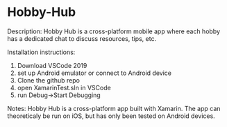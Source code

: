# Hobby-Hub

Description:
Hobby Hub is a cross-platform mobile app where each hobby has a dedicated chat to discuss resources, tips, etc.

Installation instructions:
1. Download VSCode 2019
2. set up Android emulator or connect to Android device
2. Clone the github repo
3. open XamarinTest.sln in VSCode
4. run Debug->Start Debugging

Notes:
Hobby Hub is a cross-platform app built with Xamarin. The app can theoreticaly be run on iOS, but has only been tested on Android devices.